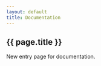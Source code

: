 ```yaml
---
layout: default
title: Documentation
---
```


## {{ page.title }}

New entry page for documentation.
